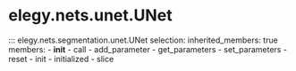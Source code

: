 
# elegy.nets.unet.UNet

::: elegy.nets.segmentation.unet.UNet
    selection:
        inherited_members: true
        members:
            - __init__
            - call
            - add_parameter
            - get_parameters
            - set_parameters
            - reset
            - init
            - initialized
            - slice
        